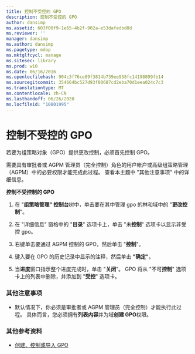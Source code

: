 ```yaml
---
title: 控制不受控的 GPO
description: 控制不受控的 GPO
author: dansimp
ms.assetid: 603f00f9-1e65-4b2f-902a-e53dafedbd8d
ms.reviewer: ''
manager: dansimp
ms.author: dansimp
ms.pagetype: mdop
ms.mktglfcycl: manage
ms.sitesec: library
ms.prod: w10
ms.date: 06/16/2016
ms.openlocfilehash: 904c3f76ce89f3814b739ee958fc14198899fb14
ms.sourcegitcommit: 354664bc527d93f80687cd2eba70d1eea024c7c3
ms.translationtype: MT
ms.contentlocale: zh-CN
ms.lasthandoff: 06/26/2020
ms.locfileid: "10801995"
---
```

# 控制不受控的 GPO


若要为组策略对象（GPO）提供更改控制，必须首先控制 GPO。

需要具有审批者或 AGPM 管理员（完全控制）角色的用户帐户或高级组策略管理（AGPM）中的必要权限才能完成此过程。 查看本主题中 "其他注意事项" 中的详细信息。

**控制不受控制的 GPO**

1.  在 "**组策略管理" 控制台**树中，单击要在其中管理 gpo 的林和域中的 "**更改控制**"。

2.  在 "详细信息" 窗格中的 "**目录**" 选项卡上，单击 "未**控制**" 选项卡以显示非受控 gpo。

3.  右键单击要通过 AGPM 控制的 GPO，然后单击 "**控制**"。

4.  键入要在 GPO 的历史记录中显示的注释，然后单击 **"确定"**。

5.  当**进度**窗口指示整个进度完成时，单击 "**关闭**"。 GPO 将从 "不可**控制**" 选项卡上的列表中删除，并添加到 "**受控**" 选项卡。

### 其他注意事项

-   默认情况下，你必须是审批者或 AGPM 管理员（完全控制）才能执行此过程。 具体而言，您必须拥有**列表内容**并为域**创建 GPO**权限。

### 其他参考资料

-   [创建、控制或导入 GPO](creating-controlling-or-importing-a-gpo-editor-agpm30ops.md)

 

 





